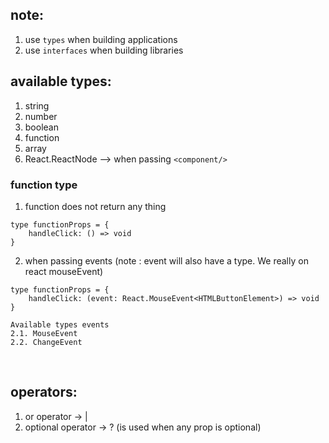 ## note: 
1. use `types` when building applications
2. use `interfaces` when building libraries

## available types: 
1. string
2. number
3. boolean
4. function
5. array
6. React.ReactNode --> when passing `<component/>`

### function type 
1. function does not return any thing 
```
type functionProps = {
    handleClick: () => void
}
```
2. when passing events (note : event will also have a type. We really on react mouseEvent)
```
type functionProps = {
    handleClick: (event: React.MouseEvent<HTMLButtonElement>) => void
}
```
    Available types events
    2.1. MouseEvent
    2.2. ChangeEvent

<br />

## operators: 
1. or operator -> |
2. optional operator -> ? (is used when any prop is optional)

